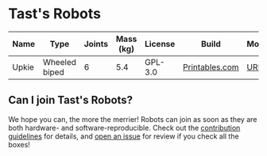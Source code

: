 # Tast's Robots

| Name | Type | Joints | Mass (kg) | License | Build | Model | Software |
|------|------|--------|-----------|---------|-------|-------|----------|
| Upkie | Wheeled biped | 6 | 5.4 | GPL-3.0 | [Printables.com](https://www.prusaprinters.org/prints/127831-upkie-wheeled-biped-robot) | [URDF](https://github.com/tasts-robots/upkie_description) | [GitHub](https://github.com/tasts-robots) |

## Can I join Tast's Robots?

We hope you can, the more the merrier! Robots can join as soon as they are both hardware- and software-reproducible. Check out the [contribution guidelines](CONTRIBUTING.md) for details, and [open an issue](https://github.com/tasts-robots/us/issues/new?template=new_robot_template.md) for review if you check all the boxes!
